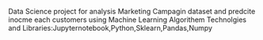 Data Science project for analysis Marketing Campagin dataset and predcite inocme each customers using Machine Learning Algorithem
Technolgies and Libraries:Jupyternotebook,Python,Sklearn,Pandas,Numpy

